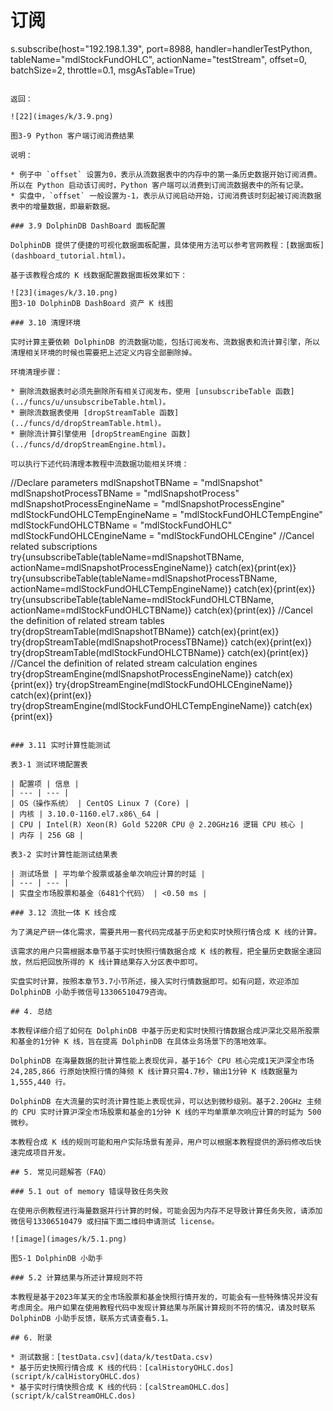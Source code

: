 # 订阅
s.subscribe(host="192.198.1.39",
            port=8988,
            handler=handlerTestPython,
            tableName="mdlStockFundOHLC",
            actionName="testStream",
            offset=0,
            batchSize=2,
            throttle=0.1,
            msgAsTable=True)
```

返回：

![22](images/k/3.9.png)

图3-9 Python 客户端订阅消费结果

说明：

* 例子中 `offset` 设置为0，表示从流数据表中的内存中的第一条历史数据开始订阅消费。所以在 Python 启动该订阅时，Python 客户端可以消费到订阅流数据表中的所有记录。
* 实盘中，`offset` 一般设置为-1，表示从订阅启动开始，订阅消费该时刻起被订阅流数据表中的增量数据，即最新数据。

### 3.9 DolphinDB DashBoard 面板配置

DolphinDB 提供了便捷的可视化数据面板配置，具体使用方法可以参考官网教程：[数据面板](dashboard_tutorial.html)。

基于该教程合成的 K 线数据配置数据面板效果如下：

![23](images/k/3.10.png)
图3-10 DolphinDB DashBoard 资产 K 线图

### 3.10 清理环境

实时计算主要依赖 DolphinDB 的流数据功能，包括订阅发布、流数据表和流计算引擎，所以清理相关环境的时候也需要把上述定义内容全部删除掉。

环境清理步骤：

* 删除流数据表时必须先删除所有相关订阅发布，使用 [unsubscribeTable 函数](../funcs/u/unsubscribeTable.html)。
* 删除流数据表使用 [dropStreamTable 函数](../funcs/d/dropStreamTable.html)。
* 删除流计算引擎使用 [dropStreamEngine 函数](../funcs/d/dropStreamEngine.html)。

可以执行下述代码清理本教程中流数据功能相关环境：

```
//Declare parameters
mdlSnapshotTBName = "mdlSnapshot"
mdlSnapshotProcessTBName = "mdlSnapshotProcess"
mdlSnapshotProcessEngineName = "mdlSnapshotProcessEngine"
mdlStockFundOHLCTempEngineName = "mdlStockFundOHLCTempEngine"
mdlStockFundOHLCTBName = "mdlStockFundOHLC"
mdlStockFundOHLCEngineName = "mdlStockFundOHLCEngine"
//Cancel related subscriptions
try{unsubscribeTable(tableName=mdlSnapshotTBName, actionName=mdlSnapshotProcessEngineName)} catch(ex){print(ex)}
try{unsubscribeTable(tableName=mdlSnapshotProcessTBName, actionName=mdlStockFundOHLCTempEngineName)} catch(ex){print(ex)}
try{unsubscribeTable(tableName=mdlStockFundOHLCTBName, actionName=mdlStockFundOHLCTBName)} catch(ex){print(ex)}
//Cancel the definition of related stream tables
try{dropStreamTable(mdlSnapshotTBName)} catch(ex){print(ex)}
try{dropStreamTable(mdlSnapshotProcessTBName)} catch(ex){print(ex)}
try{dropStreamTable(mdlStockFundOHLCTBName)} catch(ex){print(ex)}
//Cancel the definition of related stream calculation engines
try{dropStreamEngine(mdlSnapshotProcessEngineName)} catch(ex){print(ex)}
try{dropStreamEngine(mdlStockFundOHLCEngineName)} catch(ex){print(ex)}
try{dropStreamEngine(mdlStockFundOHLCTempEngineName)} catch(ex){print(ex)}
```

### 3.11 实时计算性能测试

表3-1 测试环境配置表

| 配置项 | 信息 |
| --- | --- |
| OS（操作系统） | CentOS Linux 7 (Core) |
| 内核 | 3.10.0-1160.el7.x86\_64 |
| CPU | Intel(R) Xeon(R) Gold 5220R CPU @ 2.20GHz16 逻辑 CPU 核心 |
| 内存 | 256 GB |

表3-2 实时计算性能测试结果表

| 测试场景 | 平均单个股票或基金单次响应计算的时延 |
| --- | --- |
| 实盘全市场股票和基金（6481个代码） | <0.50 ms |

### 3.12 流批一体 K 线合成

为了满足产研一体化需求，需要共用一套代码完成基于历史和实时快照行情合成 K 线的计算。

该需求的用户只需根据本章节基于实时快照行情数据合成 K 线的教程，把全量历史数据全速回放，然后把回放所得的 K 线计算结果存入分区表中即可。

实盘实时计算，按照本章节3.7小节所述，接入实时行情数据即可。如有问题，欢迎添加 DolphinDB 小助手微信号13306510479咨询。

## 4. 总结

本教程详细介绍了如何在 DolphinDB 中基于历史和实时快照行情数据合成沪深北交易所股票和基金的1分钟 K 线，旨在提高 DolphinDB 在具体业务场景下的落地效率。

DolphinDB 在海量数据的批计算性能上表现优异，基于16个 CPU 核心完成1天沪深全市场24,285,866 行原始快照行情的降频 K 线计算只需4.7秒，输出1分钟 K 线数据量为 1,555,440 行。

DolphinDB 在大流量的实时流计算性能上表现优异，可以达到微秒级别。基于2.20GHz 主频的 CPU 实时计算沪深全市场股票和基金的1分钟 K 线的平均单票单次响应计算的时延为 500 微秒。

本教程合成 K 线的规则可能和用户实际场景有差异，用户可以根据本教程提供的源码修改后快速完成项目开发。

## 5. 常见问题解答（FAQ）

### 5.1 out of memory 错误导致任务失败

在使用示例教程进行海量数据并行计算的时候，可能会因为内存不足导致计算任务失败，请添加微信号13306510479 或扫描下面二维码申请测试 license。

![image](images/k/5.1.png)

图5-1 DolphinDB 小助手

### 5.2 计算结果与所述计算规则不符

本教程是基于2023年某天的全市场股票和基金快照行情开发的，可能会有一些特殊情况并没有考虑周全。用户如果在使用教程代码中发现计算结果与所属计算规则不符的情况，请及时联系 DolphinDB 小助手反馈，联系方式请查看5.1。

## 6. 附录

* 测试数据：[testData.csv](data/k/testData.csv)
* 基于历史快照行情合成 K 线的代码：[calHistoryOHLC.dos](script/k/calHistoryOHLC.dos)
* 基于实时行情快照合成 K 线的代码：[calStreamOHLC.dos](script/k/calStreamOHLC.dos)

